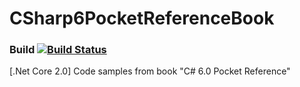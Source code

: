 # CSharp6PocketReferenceBook
### Build [![Build Status](https://travis-ci.org/kajstof/CSharp6PocketReferenceBook.svg?branch=master)](https://travis-ci.org/kajstof/CSharp6PocketReferenceBook)
[.Net Core 2.0] Code samples from book "C# 6.0 Pocket Reference"
